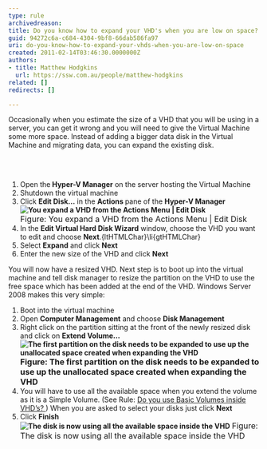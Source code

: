 ```yaml
---
type: rule
archivedreason: 
title: Do you know how to expand your VHD's when you are low on space?
guid: 94272c6a-c684-4304-9bf8-66dab586fa97
uri: do-you-know-how-to-expand-your-vhds-when-you-are-low-on-space
created: 2011-02-14T03:46:30.0000000Z
authors:
- title: Matthew Hodgkins
  url: https://ssw.com.au/people/matthew-hodgkins
related: []
redirects: []

---
```



Occasionally when you estimate the size of a VHD that you will be using in a server, you can get it wrong and you will need to give the Virtual Machine some more space. Instead of adding a bigger data disk in the Virtual Machine and migrating data, you can expand the existing disk. 

<br><excerpt class='endintro'></excerpt><br>

  <ol>
    <li>Open the<strong> Hyper-V Manager</strong> on the server hosting the Virtual Machine </li>
    <li>Shutdown the virtual machine </li>
    <li>Click <strong>Edit Disk...</strong> in the <strong>Actions </strong>pane of the <strong>Hyper-V Manager<br>
    <img alt="You expand a VHD from the Actions Menu | Edit Disk" src="/ITAndNetworking/RulesToBetterHyperV/PublishingImages/actions-expand.jpg" /><br>
    </strong><font class="ms-rteCustom-FigureNormal" size="+0">Figure&#58; You expand a VHD from the Actions Menu | Edit Disk</font> </li>
    <li>In the <b>Edit Virtual Hard Disk Wizard</b> window, choose the VHD you want to edit and choose <b>Next</b>.{ltHTMLChar}\li{gtHTMLChar} </li>
    <li>Select <b>Expand</b> and click <b>Next</b> </li>
    <li>Enter the new size of the VHD and click <b>Next</b> </li>
</ol>
<p>You will now have a resized VHD. Next step is to boot up into the virtual machine and tell disk manager to resize the partition on the VHD to use the free space which has been added at the end of the VHD. Windows Server 2008 makes this very simple&#58; </p>
<ol>
    <li>Boot into the virtual machine </li>
    <li>Open <b>Computer Management</b> and choose <b>Disk Management</b> </li>
    <li>Right click on the partition sitting at the front of the newly resized disk and click on <b>Extend Volume...<br>
    <img alt="The first partition on the disk needs to be expanded to use up the unallocated space created when expanding the VHD" src="/ITAndNetworking/RulesToBetterHyperV/PublishingImages/expand-freespace.jpg" /><br>
    </b><font class="ms-rteCustom-FigureNormal" size="+0"><b>Figure&#58; The first partition on the disk needs to be expanded to use up the unallocated space created when expanding the VHD</b></font></li>
    <li>You will have to use all the available space when you extend the volume as it is a Simple Volume. (See Rule&#58; <a shape="rect" href="/ITAndNetworking/RulesToBetterHyperV/Pages/Do-you-use-Basic-Volumes-inside-VHDs.aspx">Do you use Basic Volumes inside VHD’s? </a>) When you are asked to select your disks just click <strong>Next</strong> </li>
    <li>Click <strong>Finish<br>
    <img alt="The disk is now using all the available space inside the VHD " src="/ITAndNetworking/RulesToBetterHyperV/PublishingImages/expand-fullspaceused.jpg" /></strong> <font class="ms-rteCustom-FigureNormal" size="+0">Figure&#58; The disk is now using all the available space inside the VHD</font></li>
</ol>



